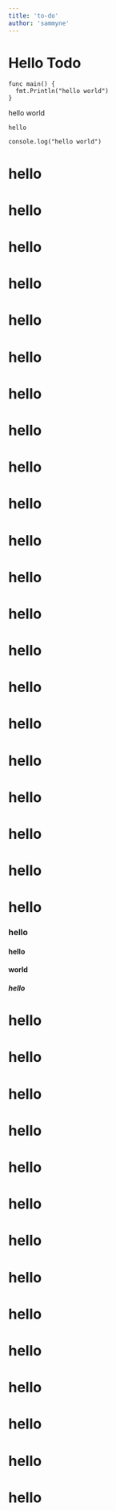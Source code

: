 ```yaml
---
title: 'to-do'
author: 'sammyne'
---
```


# Hello Todo

```go{1}
func main() {
  fmt.Println("hello world")
}
```

hello world

`hello`

```
console.log("hello world")
```

# hello

# hello

# hello

# hello

# hello

# hello

# hello

# hello

# hello

# hello

# hello

# hello

# hello

# hello

# hello

# hello

# hello

# hello

# hello

# hello

# hello

### hello

#### hello

#### world

##### hello

# hello

# hello

# hello

# hello

# hello

# hello

# hello

# hello

# hello

# hello

# hello

# hello

# hello

# hello
